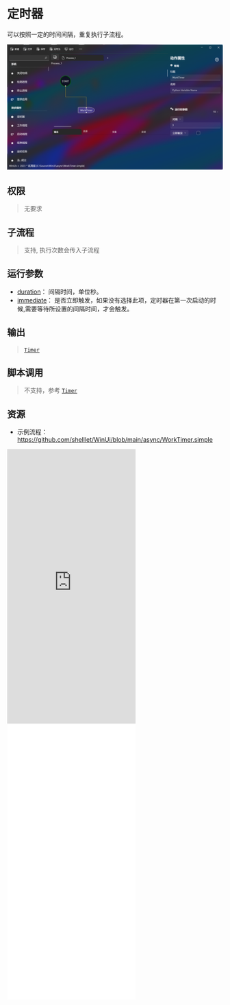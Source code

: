 # 定时器 
可以按照一定的时间间隔，重复执行子流程。

![WorkTimer](./images/01.png ':size=90%')

## 权限
> 无要求

## 子流程

>    支持, 执行次数会传入子流程

## 运行参数


* [duration](./types/TimeSpan.md)： 间隔时间，单位秒。
* [immediate](./types/Boolean.md)： 是否立即触发，如果没有选择此项，定时器在第一次启动的时候,需要等待所设置的间隔时间，才会触发。


## 输出

>    [`Timer`](./types/Timer.md)


## 脚本调用

> 不支持，参考 [`Timer`](./types/Timer.md)


## 资源

* 示例流程：https://github.com/shelllet/WinUi/blob/main/async/WorkTimer.simple



<iframe type="text/html" height="640px" src="https://www.youtube.com/embed/nRe-mmghxSU" frameborder="0"></iframe>

<iframe src="//player.bilibili.com/player.html?bvid=BV1QN411Y7na&page=1&autoplay=0" height='640px' scrolling="no" frameborder="no" framespacing="0" allowfullscreen="true"></iframe>